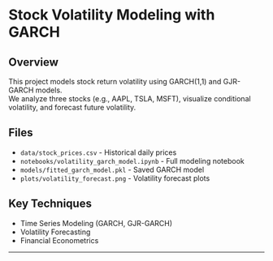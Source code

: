 # Stock Volatility Modeling with GARCH

## Overview
This project models stock return volatility using GARCH(1,1) and GJR-GARCH models.  
We analyze three stocks (e.g., AAPL, TSLA, MSFT), visualize conditional volatility, and forecast future volatility.

## Files
- `data/stock_prices.csv` - Historical daily prices
- `notebooks/volatility_garch_model.ipynb` - Full modeling notebook
- `models/fitted_garch_model.pkl` - Saved GARCH model
- `plots/volatility_forecast.png` - Volatility forecast plots

## Key Techniques
- Time Series Modeling (GARCH, GJR-GARCH)
- Volatility Forecasting
- Financial Econometrics

---

